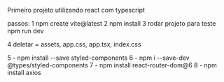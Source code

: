 Primeiro projeto utilizando react com typescript

passos:
1 npm create vite@latest
2 npm install
3 rodar projeto para teste
npm run dev

4 deletar = assets, app.css, app.tsx, index.css

5 - npm install --save styled-components
6 - npm i --save-dev @types/styled-components
7 - npm install react-router-dom@6
8 - npm install axios
